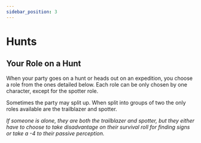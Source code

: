 ```yaml
---
sidebar_position: 3
---
```


# Hunts

## Your Role on a Hunt

When your party goes on a hunt or heads out on an expedition, you choose a role from the ones detailed below. Each role can be only chosen by one character, except for the spotter role.

Sometimes the party may split up. When split into groups of two the only roles available are the trailblazer and spotter.

*If someone is alone, they are both the trailblazer and spotter, but they either have to choose to take disadvantage on their survival roll for finding signs or take a -4 to their passive perception.*
